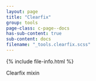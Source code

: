 ```yaml
---
layout: page
title: "Clearfix"
group: tools
page-class: c-page--docs
has-sub-content: true
sub-content: docs
filename: "_tools.clearfix.scss"
---
```


{% include file-info.html %}

Clearfix mixin
